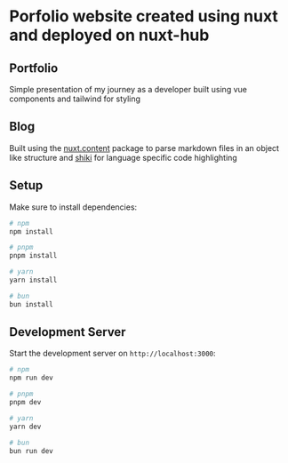 # Porfolio website created using nuxt and deployed on nuxt-hub

## Portfolio 

Simple presentation of my journey as a developer built using vue components and tailwind for styling

## Blog

Built using the [nuxt.content](https://content.nuxt.com/) package to parse markdown files in an object like structure and [shiki](https://shiki.style/) for language specific code highlighting
## Setup

Make sure to install dependencies:

```bash
# npm
npm install

# pnpm
pnpm install

# yarn
yarn install

# bun
bun install
```

## Development Server

Start the development server on `http://localhost:3000`:

```bash
# npm
npm run dev

# pnpm
pnpm dev

# yarn
yarn dev

# bun
bun run dev
```
